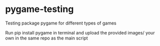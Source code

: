 # pygame-testing
Testing package pygame for different types of games 

Run pip install pygame in terminal and upload the provided images/ your own in the same repo as the main script

